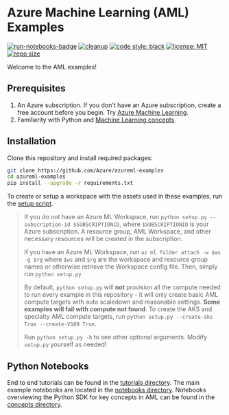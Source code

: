 # Azure Machine Learning (AML) Examples

[![run-notebooks-badge](https://github.com/Azure/azureml-examples/workflows/run-notebooks/badge.svg)](https://github.com/Azure/azureml-examples/actions?query=workflow%3Arun-notebooks)
[![cleanup](https://github.com/Azure/azureml-examples/workflows/cleanup/badge.svg)](https://github.com/Azure/azureml-examples/actions?query=workflow%3Acleanup)
[![code style: black](https://img.shields.io/badge/code%20style-black-000000.svg)](https://github.com/psf/black)
[![license: MIT](https://img.shields.io/badge/License-MIT-purple.svg)](LICENSE)
[![repo size](https://img.shields.io/github/repo-size/Azure/azureml-examples)](https://github.com/Azure/azureml-examples)

Welcome to the AML examples!

## Prerequisites

1. An Azure subscription. If you don't have an Azure subscription, create a free account before you begin. Try [Azure Machine Learning](https://aka.ms/AMLFree).
2. Familiarity with Python and [Machine Learning concepts](https://docs.microsoft.com/en-us/azure/machine-learning/concept-azure-machine-learning-architecture).

## Installation

Clone this repository and install required packages:

```sh
git clone https://github.com/Azure/azureml-examples
cd azureml-examples
pip install --upgrade -r requirements.txt
```

To create or setup a workspace with the assets used in these examples, run the [setup script](setup.py).

> If you do not have an Azure ML Workspace, run `python setup.py --subscription-id $SUBSCRIPTIONID`, where `$SUBSCRIPTIONID` is your Azure subscription. A resource group, AML Workspace, and other necessary resources will be created in the subscription. 
>
> If you have an Azure ML Workspace, run `az ml folder attach -w $ws -g $rg` where `$ws` and `$rg` are the workspace and resource group names or otherwise retrieve the Workspace config file. Then, simply run `python setup.py`
>
> By default, `python setup.py` will **not** provision all the compute needed to run every example in this repository - it will only create basic AML compute targets with auto scaledown and reasonable settings. **Some examples will fail with compute not found**. To create the AKS and specialty AML compute targets, run `python setup.py --create-aks True --create-V100 True`. 
>
> Run `python setup.py -h` to see other optional arguments. Modify `setup.py` yourself as needed! 

## Python Notebooks

End to end tutorials can be found in the [tutorials directory](tutorials). The main example notebooks are located in the [notebooks directory](notebooks). Notebooks overviewing the Python SDK for key concepts in AML can be found in the [concepts directory](concepts). 

